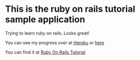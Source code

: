 # This is the ruby on rails tutorial sample application

Trying to learn ruby on rails. Looks great!

You can see my progress over at [Heroku](http://glacial-river-7785.herokuapp.com/) or
 [here](mighty-eyrie-9456.herokuapp.com)

You can find it at [Ruby On Rails Tutorial](http://www.railstutorial.org)